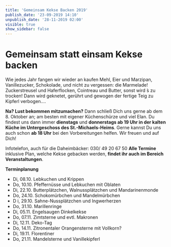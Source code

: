 ```yaml
---
title: 'Gemeinsam Kekse Backen 2019'
publish_date: '23-09-2019 14:10'
unpublish_date: '28-11-2019 02:00'
visible: true
show_sidebar: false
---
```


# Gemeinsam statt einsam Kekse backen

Wie jedes Jahr fangen wir wieder an
kaufen Mehl, Eier und Marzipan,
Vanillezucker, Schokolade,
und nicht zu vergessen: die Marmelade! Zuckerstreusel und Haferflocken,
Cointreau und Butter, sonst wird ́s zu trocken!
Dann wird geknetet, gerührt und gewogen der fertige Teig zu Kipferl verbogen....

**Na? Lust bekommen mitzumachen?**
Dann schließ Dich uns gerne ab dem 8. Oktober an; am besten mit eigener Küchenschürze und viel Elan. Du findest uns dann immer **dienstags** und **donnerstags ab 19 Uhr in der kalten Küche im Untergeschoss des St.-Michaels-Heims**. Gerne kannst Du uns auch schon **ab 18 Uhr** bei den Vorbereitungen helfen.
Wir freuen und auf Dich!

Infotelefon, auch für die Daheimbäcker: 030/ 49 20 67 50
**Alle Termine** inklusive Plan, welche Kekse gebacken werden, **findet ihr auch im Bereich Veranstaltungen**.

**Terminplanung**
* Di,	08.10.	Lebkuchen und Krippen
* Do,	10.10.	Pfeffernüsse und Lebkuchen mit Oblaten
* Di,	22.10.	Butterplätzchen, Walnussplätzchen und Mandarinenmonde
* Do,	24.10.	Schokomürbchen und Mandelmürbchen
* D i,	29.10.	Sahne-Nussplätzchen und Ingwerherzen
* Do,	31.10.	Marillenringe
* Di,	05.11.	Engelsaugen Dinkelkekse
* Do,	07.11.	Zimtsterne und evtl. Makronen
* Di,	12.11.	Deko-Tag
* Do, 14.11.	Zitronentaler Orangensterne mit Vollkorn?
* Di, 19.11.	Florentiner
* Do, 21.11.	Mandelsterne und Vanillekipferl